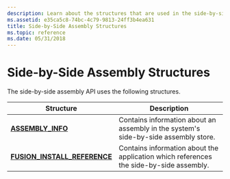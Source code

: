 ```yaml
---
description: Learn about the structures that are used in the side-by-side assembly API, such as ASSEMBLY_INFO and FUSION_INSTALL_REFERENCE.
ms.assetid: e35ca5c8-74bc-4c79-9813-24ff3b4ea631
title: Side-by-Side Assembly Structures
ms.topic: reference
ms.date: 05/31/2018
---
```


# Side-by-Side Assembly Structures

The side-by-side assembly API uses the following structures.



| Structure                                                       | Description                                                                            |
|-----------------------------------------------------------------|----------------------------------------------------------------------------------------|
| [**ASSEMBLY\_INFO**](/windows/desktop/api/Winsxs/ns-winsxs-assembly_info)                        | Contains information about an assembly in the system's side-by-side assembly store.    |
| [**FUSION\_INSTALL\_REFERENCE**](/windows/win32/api/winsxs/ns-winsxs-fusion_install_reference) | Contains information about the application which references the side-by-side assembly. |



 

 

 



